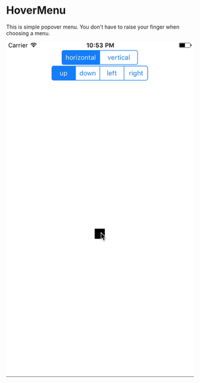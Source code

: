 # HoverMenu
This is simple popover menu.
You don't have to raise your finger when choosing a menu.

![APNG画像](https://raw.githubusercontent.com/on0z/HoverMenu/materials/materials/HoverMenu.png)
